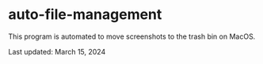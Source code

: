 # auto-file-management

This program is automated to move screenshots to the trash bin on MacOS.

Last updated: March 15, 2024
